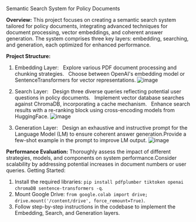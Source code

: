 Semantic Search System for Policy Documents

**Overview:**
This project focuses on creating a semantic search system tailored for policy documents, integrating advanced techniques for document processing, vector embeddings, and coherent answer generation. The system comprises three key layers: embedding, searching, and generation, each optimized for enhanced performance.

**Project Structure:**
1. Embedding Layer:   Explore various PDF document processing and chunking strategies.   Choose between OpenAI's embedding model or SentenceTransformers for vector representations.
![image](https://github.com/mswornavidhya/HelpMateAI_RAG_GenAI/assets/834756/13900519-31eb-4969-a285-8d69878b4dc7)


2. Search Layer:   Design three diverse queries reflecting potential user questions in policy documents.   Implement vector database searches against ChromaDB, incorporating a cache mechanism.   Enhance search results with a re-ranking block using cross-encoding models from HuggingFace.
![image](https://github.com/mswornavidhya/HelpMateAI_RAG_GenAI/assets/834756/33012414-75dd-45cd-9dcd-57a7dbfc4d8d)

   
3. Generation Layer:   Design an exhaustive and instructive prompt for the Language Model (LM) to ensure coherent answer generation.Provide a few-shot example in the prompt to improve LM output.
![image](https://github.com/mswornavidhya/HelpMateAI_RAG_GenAI/assets/834756/5b7c42ba-71dc-4511-b3e7-9a8b4e7da82d)

   
**Performance Evaluation:**
Thoroughly assess the impact of different strategies, models, and components on system performance.Consider scalability by addressing potential increases in document numbers or user queries.
Getting Started:
1. Install the required libraries: `pip install pdfplumber tiktoken openai chromaDB sentence-transformers -q`.
2. Mount Google Drive: `from google.colab import drive; drive.mount('/content/drive', force_remount=True)`.
3. Follow step-by-step instructions in the codebase to implement the Embedding, Search, and Generation layers.
